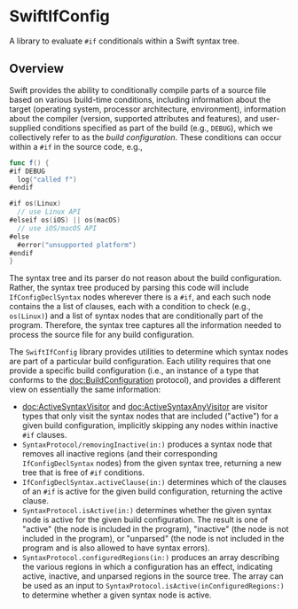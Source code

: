 # SwiftIfConfig

A library to evaluate `#if` conditionals within a Swift syntax tree.

## Overview

Swift provides the ability to conditionally compile parts of a source file based on various build-time conditions, including information about the target (operating system, processor architecture, environment), information about the compiler (version, supported attributes and features), and user-supplied conditions specified as part of the build (e.g., `DEBUG`), which we collectively refer to as the *build configuration*. These conditions can occur within a `#if` in the source code, e.g.,

```swift
func f() {
#if DEBUG
  log("called f")
#endif

#if os(Linux)
  // use Linux API
#elseif os(iOS) || os(macOS)
  // use iOS/macOS API
#else
  #error("unsupported platform")
#endif
}
```

The syntax tree and its parser do not reason about the build configuration. Rather, the syntax tree produced by parsing this code will include `IfConfigDeclSyntax` nodes wherever there is a `#if`, and each such node contains the a list of clauses, each with a condition to check (e.g., `os(Linux)`) and a list of syntax nodes that are conditionally part of the program. Therefore, the syntax tree captures all the information needed to process the source file for any build configuration.

The `SwiftIfConfig` library provides utilities to determine which syntax nodes are part of a particular build configuration. Each utility requires that one provide a specific build configuration (i.e., an instance of a type that conforms to the <doc:BuildConfiguration> protocol), and provides a different view on essentially the same information:

* <doc:ActiveSyntaxVisitor> and <doc:ActiveSyntaxAnyVisitor> are visitor types that only visit the syntax nodes that are included ("active") for a given build configuration, implicitly skipping any nodes within inactive `#if` clauses.
* `SyntaxProtocol/removingInactive(in:)` produces a syntax node that removes all inactive regions (and their corresponding `IfConfigDeclSyntax` nodes) from the given syntax tree, returning a new tree that is free of `#if` conditions.
* `IfConfigDeclSyntax.activeClause(in:)` determines which of the clauses of an `#if` is active for the given build configuration, returning the active clause.
* `SyntaxProtocol.isActive(in:)` determines whether the given syntax node is active for the given build configuration. The result is one of "active"
    (the node is included in the program), "inactive" (the node is not included
    in the program), or "unparsed" (the node is not included in the program and
    is also allowed to have syntax errors).
* `SyntaxProtocol.configuredRegions(in:)` produces an array describing the various regions in which a configuration has an effect, indicating active, inactive, and unparsed regions in the source tree. The array can be used as an input to `SyntaxProtocol.isActive(inConfiguredRegions:)` to determine whether a given syntax node is active.

